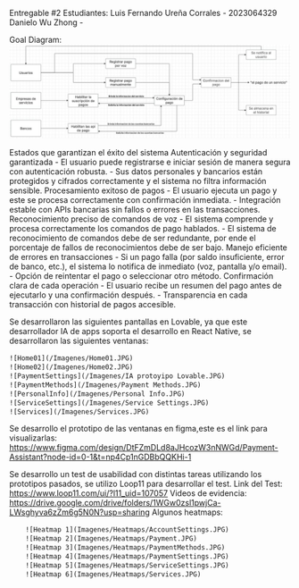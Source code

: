 Entregable #2
Estudiantes:
    Luis Fernando Ureña Corrales - 2023064329
    Danielo Wu Zhong - 

Goal Diagram:
![Diagrama](/Imagenes/diagrama.jpeg)

Estados que garantizan el éxito del sistema
    Autenticación y seguridad garantizada
    -   El usuario puede registrarse e iniciar sesión de manera segura con autenticación robusta.
    -   Sus datos personales y bancarios están protegidos y cifrados correctamente y el sistema no filtra información sensible.
    Procesamiento exitoso de pagos
    -   El usuario ejecuta un pago y este se procesa correctamente con confirmación inmediata.
    -   Integración estable con APIs bancarias sin fallos o errores en las transacciones.
    Reconocimiento preciso de comandos de voz
    -   El sistema comprende y procesa correctamente los comandos de pago hablados.
    -   El sistema de reconocimiento de comandos debe de ser redundante, por ende el porcentaje de fallos de reconocimientos debe de ser bajo.
    Manejo eficiente de errores en transacciones
    -   Si un pago falla (por saldo insuficiente, error de banco, etc.), el sistema lo notifica de inmediato (voz, pantalla y/o email).
    -   Opción de reintentar el pago o seleccionar otro método.
    Confirmación clara de cada operación
    -   El usuario recibe un resumen del pago antes de ejecutarlo y una confirmación después.
    -   Transparencia en cada transacción con historial de pagos accesible.

Se desarrollaron las siguientes pantallas en Lovable, ya que este desarrollador IA de apps soporta el desarrollo en React Native, se desarrollaron las siguientes ventanas:

    ![Home01](/Imagenes/Home01.JPG) 
    ![Home02](/Imagenes/Home02.JPG) 
    ![PaymentSettings](/Imagenes/IA protoyipo Lovable.JPG) 
    ![PaymentMethods](/Imagenes/Payment Methods.JPG) 
    ![PersonalInfo](/Imagenes/Personal Info.JPG) 
    ![ServiceSettings](/Imagenes/Service Settings.JPG) 
    ![Services](/Imagenes/Services.JPG) 

Se desarrollo el prototipo de las ventanas en figma,este es el link para visualizarlas:
    https://www.figma.com/design/DtFZmDLd8aJHcozW3nNWGd/Payment-Assistant?node-id=0-1&t=np4Cp1nGDBbQQKHi-1

Se desarrollo un test de usabilidad con distintas tareas utilizando los prototipos pasados, se utilizo Loop11 para desarrollar el test.
    Link del Test: 
        https://www.loop11.com/ui/?l11_uid=107057
    Videos de evidencia:
        https://drive.google.com/drive/folders/1WGw0zsl1pwjCa-LWsghyva6zZm6g5N0N?usp=sharing
    Algunos heatmaps:

        ![Heatmap 1](Imagenes/Heatmaps/AccountSettings.JPG)
        ![Heatmap 2](Imagenes/Heatmaps/Payment.JPG)
        ![Heatmap 3](Imagenes/Heatmaps/PaymentMethods.JPG)
        ![Heatmap 4](Imagenes/Heatmaps/PaymentSettings.JPG)
        ![Heatmap 5](Imagenes/Heatmaps/ServiceSettings.JPG)
        ![Heatmap 6](Imagenes/Heatmaps/Services.JPG)

